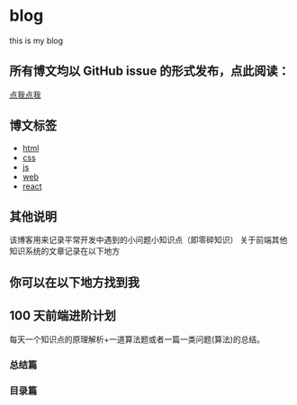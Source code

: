 
# blog

this is my blog

## 所有博文均以 GitHub issue 的形式发布，点此阅读：

[点我点我](https://github.com/jiepengfei/jpf-blog/issues)

## 博文标签

-   [html](https://github.com/jiepengfei/jpf-blog/issues?utf8=%E2%9C%93&q=html)
-   [css](https://github.com/jiepengfei/jpf-blog/issues?utf8=%E2%9C%93&q=css)
-   [js](https://github.com/jiepengfei/jpf-blog/issues?utf8=%E2%9C%93&q=js)
-   [web](https://github.com/jiepengfei/jpf-blog/issues?utf8=%E2%9C%93&q=web)
-   [react](https://github.com/jiepengfei/jpf-blog/issues?utf8=%E2%9C%93&q=react)

## 其他说明

该博客用来记录平常开发中遇到的小问题小知识点（即零碎知识）
关于前端其他知识系统的文章记录在以下地方

## 你可以在以下地方找到我

## 100 天前端进阶计划

每天一个知识点的原理解析+一道算法题或者一篇一类问题(算法)的总结。

### 总结篇

### 目录篇
